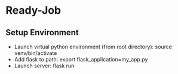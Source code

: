 # Ready-Job

## Setup Environment
- Launch virtual python environment (from root directory): source venv/bin/activate
- Add flask to path: export flask_application=my_app.py
- Launch server: flask run
